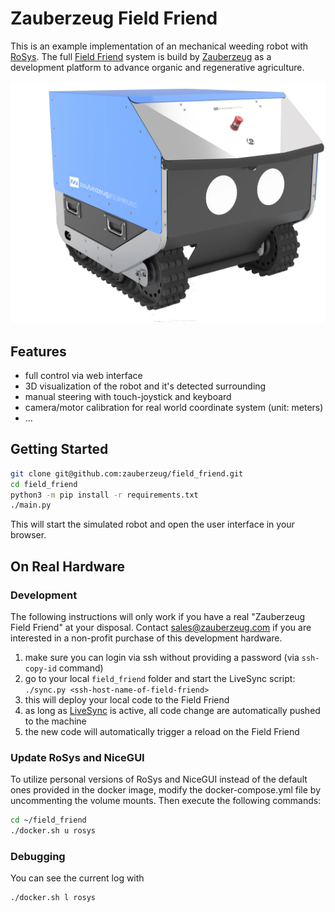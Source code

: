 # Zauberzeug Field Friend

This is an example implementation of an mechanical weeding robot with [RoSys](https://rosys.io).
The full [Field Friend](http://feldfreund.de) system is build by [Zauberzeug](http://zauberzeug.com) as a development platform to advance organic and regenerative agriculture.

![](assets/field_friend.webp)

## Features

- full control via web interface
- 3D visualization of the robot and it's detected surrounding
- manual steering with touch-joystick and keyboard
- camera/motor calibration for real world coordinate system (unit: meters)
- ...

## Getting Started

```bash
git clone git@github.com:zauberzeug/field_friend.git
cd field_friend
python3 -m pip install -r requirements.txt
./main.py
```

This will start the simulated robot and open the user interface in your browser.

## On Real Hardware

### Development

The following instructions will only work if you have a real "Zauberzeug Field Friend" at your disposal.
Contact [sales@zauberzeug.com](mailto:sales@zauberzeug.com) if you are interested in a non-profit purchase of this development hardware.

1. make sure you can login via ssh without providing a password (via `ssh-copy-id` command)
2. go to your local `field_friend` folder and start the LiveSync script: <br>
   `./sync.py <ssh-host-name-of-field-friend>`
3. this will deploy your local code to the Field Friend
4. as long as [LiveSync](https://github.com/zauberzeug/livesync) is active, all code change are automatically pushed to the machine
5. the new code will automatically trigger a reload on the Field Friend

### Update RoSys and NiceGUI

To utilize personal versions of RoSys and NiceGUI instead of the default ones provided in the docker image,
modify the docker-compose.yml file by uncommenting the volume mounts. Then execute the following commands:

```bash
cd ~/field_friend
./docker.sh u rosys
```

### Debugging

You can see the current log with

```bash
./docker.sh l rosys
```
